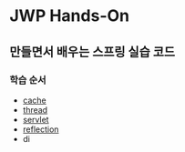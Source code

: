 # JWP Hands-On

## 만들면서 배우는 스프링 실습 코드

### 학습 순서
- [cache](./cache/README.md)
- [thread](./thread/README.md)
- [servlet](./servlet/README.md)
- [reflection](./reflection/README.md)
- di

